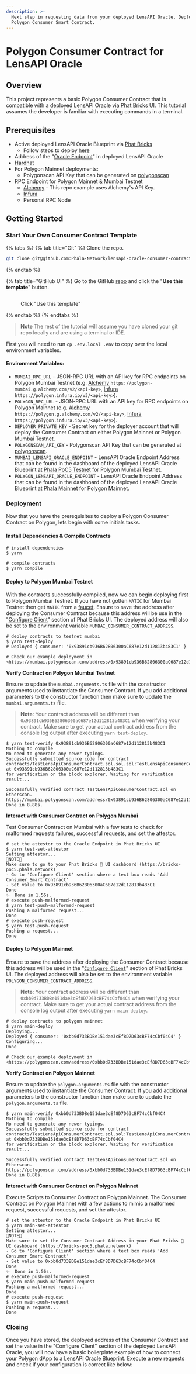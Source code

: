 ```yaml
---
description: >-
  Next step in requesting data from your deployed LensAPI Oracle. Deploy a
  Polygon Consumer Smart Contract.
---
```


# Polygon Consumer Contract for LensAPI Oracle

## Overview

This project represents a basic Polygon Consumer Contract that is compatible with a deployed LensAPI Oracle via [Phat Bricks UI](https://bricks.phala.network). This tutorial assumes the developer is familiar with executing commands in a terminal.

## Prerequisites

* Active deployed LensAPI Oracle Blueprint via [Phat Bricks](https://bricks.phala.network)
  * Follow steps to deploy [here](./)
* Address of the "[Oracle Endpoint](https://docs.phala.network/developers/bricks-and-blueprints/featured-blueprints/lensapi-oracle#step-3-connect-your-smart-contract-to-the-oracle)" in deployed LensAPI Oracle
* [Hardhat](https://hardhat.org)
* For Polygon Mainnet deployments:
  * Polygonscan API Key that can be generated on [polygonscan](https://polygonscan.com)
* RPC Endpoint for Polygon Mainnet & Mumbai Testnet
  * [Alchemy](https://alchemy.com) - This repo example uses Alchemy's API Key.
  * [Infura](https://infura.io)
  * Personal RPC Node

## Getting Started

### Start Your Own Consumer Contract Template

{% tabs %}
{% tab title="Git" %}
Clone the repo.

```sh
git clone git@github.com:Phala-Network/lensapi-oracle-consumer-contract.git
```
{% endtab %}

{% tab title="GitHub UI" %}
Go to the GitHub [repo](https://github.com/Phala-Network/lensapi-oracle-consumer-contract/tree/main) and click the "**Use this template**" button.

<figure><img src="../../../../.gitbook/assets/github-use-this-template.png" alt=""><figcaption><p>Click "Use this template"</p></figcaption></figure>
{% endtab %}
{% endtabs %}

> **Note** The rest of the tutorial will assume you have cloned your git repo locally and are using a terminal or IDE.

First you will need to run `cp .env.local .env` to copy over the local environment variables.

#### Environment Variables:

* `MUMBAI_RPC_URL` - JSON-RPC URL with an API key for RPC endpoints on Polygon Mumbai Testnet (e.g. [Alchemy](https://alchemy.com) `https://polygon-mumbai.g.alchemy.com/v2/<api-key>`, [Infura](https://infura.io) `https://polygon.infura.io/v3/<api-key>`).
* `POLYGON_RPC_URL` - JSON-RPC URL with an API key for RPC endpoints on Polygon Mainnet (e.g. [Alchemy](https://alchemy.com) `https://polygon.g.alchemy.com/v2/<api-key>`, [Infura](https://infura.io) `https://polygon.infura.io/v3/<api-key>`).
* `DEPLOYER_PRIVATE_KEY` - Secret key for the deployer account that will deploy the Consumer Contract on either Polygon Mainnet or Polygon Mumbai Testnet.
* `POLYGONSCAN_API_KEY` - Polygonscan API Key that can be generated at [polygonscan](https://polygonscan.com).
* `MUMBAI_LENSAPI_ORACLE_ENDPOINT` - LensAPI Oracle Endpoint Address that can be found in the dashboard of the deployed LensAPI Oracle Blueprint at [Phala PoC5 Testnet](https://bricks-poc5.phala.network) for Polygon Mumbai Testnet.
* `POLYGON_LENSAPI_ORACLE_ENDPOINT` - LensAPI Oracle Endpoint Address that can be found in the dashboard of the deployed LensAPI Oracle Blueprint at [Phala Mainnet](https://bricks.phala.network) for Polygon Mainnet.

### Deployment

Now that you have the prerequisites to deploy a Polygon Consumer Contract on Polygon, lets begin with some initials tasks.

#### Install Dependencies & Compile Contracts

```shell
# install dependencies
$ yarn

# compile contracts
$ yarn compile
```

#### Deploy to Polygon Mumbai Testnet

With the contracts successfully compiled, now we can begin deploying first to Polygon Mumbai Testnet. If you have not gotten `MATIC` for Mumbai Testnet then get `MATIC` from a [faucet](https://mumbaifaucet.com/). Ensure to save the address after deploying the Consumer Contract because this address will be use in the "[Configure Client](./#step-4-configure-the-client-address)" section of Phat Bricks UI. The deployed address will also be set to the environment variable `MUMBAI_CONSUMER_CONTRACT_ADDRESS`.

```shell
# deploy contracts to testnet mumbai
$ yarn test-deploy
# Deployed { consumer: '0x93891cb936B62806300aC687e12d112813b483C1' }

# Check our example deployment in <https://mumbai.polygonscan.com/address/0x93891cb936B62806300aC687e12d112813b483C1>
```

**Verify Contract on Polygon Mumbai Testnet**

Ensure to update the `mumbai.arguments.ts` file with the constructor arguments used to instantiate the Consumer Contract. If you add additional parameters to the constructor function then make sure to update the `mumbai.arguments.ts` file.

> **Note**: Your contract address will be different than `0x93891cb936B62806300aC687e12d112813b483C1` when verifying your contract. Make sure to get your actual contract address from the console log output after executing `yarn test-deploy`.

```shell
$ yarn test-verify 0x93891cb936B62806300aC687e12d112813b483C1
Nothing to compile
No need to generate any newer typings.
Successfully submitted source code for contract
contracts/TestLensApiConsumerContract.sol.sol.sol:TestLensApiConsumerContract.sol at 0x93891cb936B62806300aC687e12d112813b483C1
for verification on the block explorer. Waiting for verification result...

Successfully verified contract TestLensApiConsumerContract.sol on Etherscan.
https://mumbai.polygonscan.com/address/0x93891cb936B62806300aC687e12d112813b483C1#code
Done in 8.88s.
```

**Interact with Consumer Contract on Polygon Mumbai**

Test Consumer Contract on Mumbai with a few tests to check for malformed requests failures, successful requests, and set the attestor.

```shell
# set the attestor to the Oracle Endpoint in Phat Bricks UI
$ yarn test-set-attestor
Setting attestor...
🚨NOTE🚨
Make sure to go to your Phat Bricks 🧱 UI dashboard (https://bricks-poc5.phala.network)
- Go to 'Configure Client' section where a text box reads 'Add Consumer Smart Contract'
- Set value to 0x93891cb936B62806300aC687e12d112813b483C1
Done
✨  Done in 1.56s.
# execute push-malformed-request
$ yarn test-push-malformed-request
Pushing a malformed request...
Done
# execute push-request
$ yarn test-push-request
Pushing a request...
Done
```

#### Deploy to Polygon Mainnet

Ensure to save the address after deploying the Consumer Contract because this address will be used in the "[`Configure Client`](./#step-4-configure-the-client-address)" section of Phat Bricks UI. The deployed address will also be set to the environment variable `POLYGON_CONSUMER_CONTRACT_ADDRESS`.

> **Note**: Your contract address will be different than `0xbb0d733BDBe151dae3cEf8D7D63cBF74cCbf04C4` when verifying your contract. Make sure to get your actual contract address from the console log output after executing `yarn main-deploy`.

```shell
# deploy contracts to polygon mainnet
$ yarn main-deploy
Deploying...
Deployed { consumer: '0xbb0d733BDBe151dae3cEf8D7D63cBF74cCbf04C4' }
Configuring...
Done

# Check our example deployment in <https://polygonscan.com/address/0xbb0d733BDBe151dae3cEf8D7D63cBF74cCbf04C4>
```

**Verify Contract on Polygon Mainnet**

Ensure to update the `polygon.arguments.ts` file with the constructor arguments used to instantiate the Consumer Contract. If you add additional parameters to the constructor function then make sure to update the `polygon.arguments.ts` file.

```shell
$ yarn main-verify 0xbb0d733BDBe151dae3cEf8D7D63cBF74cCbf04C4
Nothing to compile
No need to generate any newer typings.
Successfully submitted source code for contract
contracts/TestLensApiConsumerContract.sol.sol:TestLensApiConsumerContract.sol.sol at 0xbb0d733BDBe151dae3cEf8D7D63cBF74cCbf04C4
for verification on the block explorer. Waiting for verification result...

Successfully verified contract TestLensApiConsumerContract.sol on Etherscan.
https://polygonscan.com/address/0xbb0d733BDBe151dae3cEf8D7D63cBF74cCbf04C4#code
Done in 8.88s.
```

**Interact with Consumer Contract on Polygon Mainnet**

Execute Scripts to Consumer Contract on Polygon Mainnet. The Consumer Contract on Polygon Mainnet with a few actions to mimic a malformed request, successful requests, and set the attestor.

```shell
# set the attestor to the Oracle Endpoint in Phat Bricks UI
$ yarn main-set-attestor
Setting attestor...
🚨NOTE🚨
Make sure to set the Consumer Contract Address in your Phat Bricks 🧱 UI dashboard (https://bricks-poc5.phala.network)
- Go to 'Configure Client' section where a text box reads 'Add Consumer Smart Contract'
- Set value to 0xbb0d733BDBe151dae3cEf8D7D63cBF74cCbf04C4
Done
✨  Done in 1.56s.
# execute push-malformed-request
$ yarn main-push-malformed-request
Pushing a malformed request...
Done
# execute push-request
$ yarn main-push-request
Pushing a request...
Done
```

### Closing

Once you have stored, the deployed address of the Consumer Contract and set the value in the "Configure Client" section of the deployed LensAPI Oracle, you will now have a basic boilerplate example of how to connect your Polygon dApp to a LensAPI Oracle Blueprint. Execute a new requests and check if your configuration is correct like below:&#x20;

<figure><img src="../../../../.gitbook/assets/polygonscan-ex.png" alt=""><figcaption></figcaption></figure>
